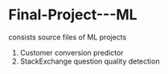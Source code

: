 # Final-Project---ML
consists source files of ML projects 
1) Customer conversion predictor 
2) StackExchange question quality detection

